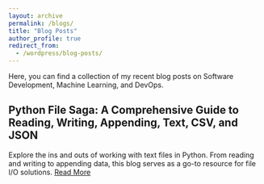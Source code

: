 ```yaml
---
layout: archive
permalink: /blogs/
title: "Blog Posts"
author_profile: true
redirect_from:
  - /wordpress/blog-posts/
---
```


Here, you can find a collection of my recent blog posts on Software Development, Machine Learning, and DevOps.


## Python File Saga: A Comprehensive Guide to Reading, Writing, Appending, Text, CSV, and JSON

Explore the ins and outs of working with text files in Python. From reading and writing to appending data, this blog serves as a go-to resource for file I/O solutions. [Read More](https://medium.com/@azizulraihan/python-file-saga-a-comprehensive-guide-to-reading-writing-appending-text-csv-and-json-ab9e8208753d)